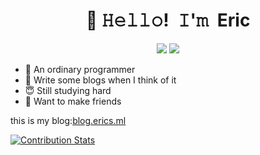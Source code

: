 <h1 align="center">👋 𝙷𝚎𝚕𝚕𝚘! 𝙸'𝚖 Eric</h1>
<p align="center">
  <a href="https://twitter.com/ericsyy0"><img src="https://img.shields.io/badge/-@ericsyy0-00acee?style=flat&logo=Twitter&logoColor=white"/></a>
  <a href="https://github.com/ericsyy"><img src="https://img.shields.io/badge/-ericsyy-3a3a3a?style=flat&logo=GitHub&logoColor=white" /></a>
</p>

* 🤣 An ordinary programmer
* 🧱 Write some blogs when I think of it
* 😇 Still studying hard
* 🌈 Want to make friends

this is my blog:[blog.erics.ml](https://blog.erics.ml)

[![Contribution Stats](https://github-contribution-stats.vercel.app/api/?username=ericsyy)](https://github.com/LordDashMe/github-contribution-stats/)


<!--
**EricShi/EricShi** is a ✨ _special_ ✨ repository because its `README.md` (this file) appears on your GitHub profile.

Here are some ideas to get you started:

- 🔭 I’m currently working on ...
- 🌱 I’m currently learning ...
- 👯 I’m looking to collaborate on ...
- 🤔 I’m looking for help with ...
- 💬 Ask me about ...
- 📫 How to reach me: ...
- 😄 Pronouns: ...
- ⚡ Fun fact: ...
-->
